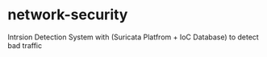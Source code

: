 # network-security
Intrsion Detection System with (Suricata Platfrom + IoC Database) to detect bad traffic
